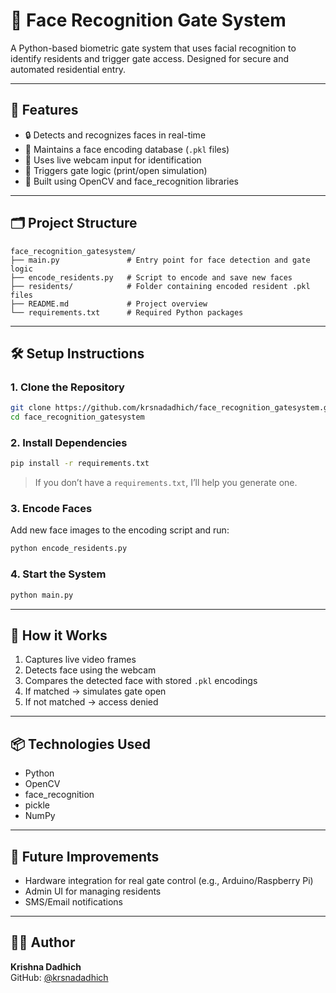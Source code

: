 # 🧠 Face Recognition Gate System

A Python-based biometric gate system that uses facial recognition to identify residents and trigger gate access. Designed for secure and automated residential entry.

---

## 🚀 Features

- 🔒 Detects and recognizes faces in real-time  
- 👥 Maintains a face encoding database (`.pkl` files)  
- 🎥 Uses live webcam input for identification  
- 🚪 Triggers gate logic (print/open simulation)  
- 🧠 Built using OpenCV and face_recognition libraries

---

## 🗂️ Project Structure

```
face_recognition_gatesystem/
├── main.py               # Entry point for face detection and gate logic
├── encode_residents.py   # Script to encode and save new faces
├── residents/            # Folder containing encoded resident .pkl files
├── README.md             # Project overview
└── requirements.txt      # Required Python packages
```

---

## 🛠️ Setup Instructions

### 1. Clone the Repository
```bash
git clone https://github.com/krsnadadhich/face_recognition_gatesystem.git
cd face_recognition_gatesystem
```

### 2. Install Dependencies
```bash
pip install -r requirements.txt
```

> If you don’t have a `requirements.txt`, I’ll help you generate one.

### 3. Encode Faces
Add new face images to the encoding script and run:
```bash
python encode_residents.py
```

### 4. Start the System
```bash
python main.py
```

---

## 📸 How it Works

1. Captures live video frames  
2. Detects face using the webcam  
3. Compares the detected face with stored `.pkl` encodings  
4. If matched → simulates gate open  
5. If not matched → access denied

---

## 📦 Technologies Used

- Python  
- OpenCV  
- face_recognition  
- pickle  
- NumPy

---

## 🧪 Future Improvements

- Hardware integration for real gate control (e.g., Arduino/Raspberry Pi)  
- Admin UI for managing residents  
- SMS/Email notifications

---

## 🧑‍💻 Author

**Krishna Dadhich**  
GitHub: [@krsnadadhich](https://github.com/krsnadadhich)
